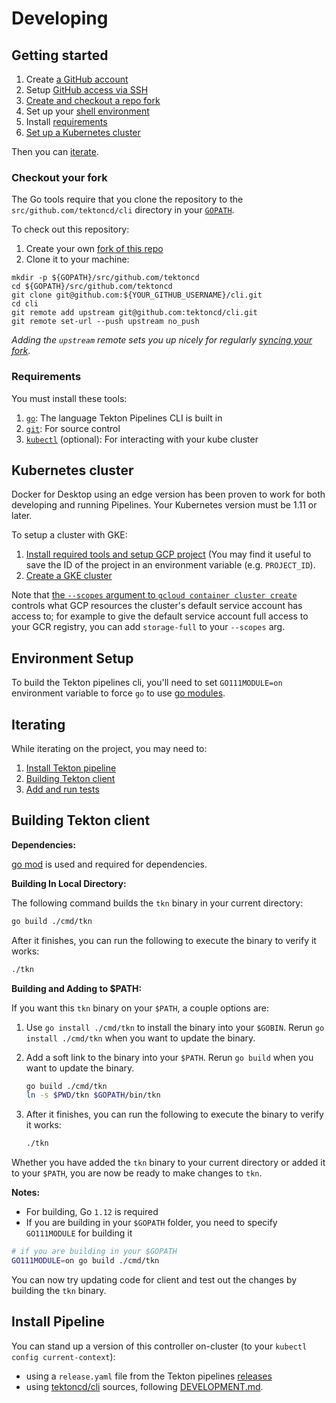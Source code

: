 # Developing

## Getting started

1. Create [a GitHub account](https://github.com/join)
1. Setup
   [GitHub access via SSH](https://help.github.com/articles/connecting-to-github-with-ssh/)
1. [Create and checkout a repo fork](#checkout-your-fork)
1. Set up your [shell environment](#environment-setup)
1. Install [requirements](#requirements)
1. [Set up a Kubernetes cluster](#kubernetes-cluster)

Then you can [iterate](#iterating).

### Checkout your fork

The Go tools require that you clone the repository to the
`src/github.com/tektoncd/cli` directory in your
[`GOPATH`](https://github.com/golang/go/wiki/SettingGOPATH).

To check out this repository:

1. Create your own
   [fork of this repo](https://help.github.com/articles/fork-a-repo/)
1. Clone it to your machine:

```shell
mkdir -p ${GOPATH}/src/github.com/tektoncd
cd ${GOPATH}/src/github.com/tektoncd
git clone git@github.com:${YOUR_GITHUB_USERNAME}/cli.git
cd cli
git remote add upstream git@github.com:tektoncd/cli.git
git remote set-url --push upstream no_push
```

_Adding the `upstream` remote sets you up nicely for regularly
[syncing your fork](https://help.github.com/articles/syncing-a-fork/)._

### Requirements

You must install these tools:

1. [`go`](https://golang.org/doc/install): The language Tekton
   Pipelines CLI is built in
1. [`git`](https://help.github.com/articles/set-up-git/): For source control
1. [`kubectl`](https://kubernetes.io/docs/tasks/tools/install-kubectl/)
   (optional): For interacting with your kube cluster

## Kubernetes cluster

Docker for Desktop using an edge version has been proven to work for both
developing and running Pipelines. Your Kubernetes version must be 1.11 or later.

To setup a cluster with GKE:

1. [Install required tools and setup GCP project](https://github.com/knative/docs/blob/master/docs/install/Knative-with-GKE.md#before-you-begin)
   (You may find it useful to save the ID of the project in an environment
   variable (e.g. `PROJECT_ID`).
1. [Create a GKE cluster](https://github.com/knative/docs/blob/master/docs/install/Knative-with-GKE.md#creating-a-kubernetes-cluster)

Note that
[the `--scopes` argument to `gcloud container cluster create`](https://cloud.google.com/sdk/gcloud/reference/container/clusters/create#--scopes)
controls what GCP resources the cluster's default service account has access to;
for example to give the default service account full access to your GCR
registry, you can add `storage-full` to your `--scopes` arg.

## Environment Setup

To build the Tekton pipelines cli, you'll need to set `GO111MODULE=on`
environment variable to force `go` to use [go
modules](https://github.com/golang/go/wiki/Modules#quick-start).

## Iterating

While iterating on the project, you may need to:

1. [Install Tekton pipeline](#install-pipeline)
2. [Building Tekton client](#building-tekton-client)
1. [Add and run tests](./test/README.md#tests)

## Building Tekton client

**Dependencies:**

[go mod](https://github.com/golang/go/wiki/Modules#quick-start) is used and required for dependencies.

**Building In Local Directory:**

The following command builds the `tkn` binary in your current directory:

```sh
go build ./cmd/tkn
```

After it finishes, you can run the following to execute the binary to
verify it works:

```sh
./tkn
```

**Building and Adding to $PATH:**

If you want this `tkn` binary on your `$PATH`, a couple options are:


1. Use `go install ./cmd/tkn` to install the binary into your `$GOBIN`. Rerun
`go install ./cmd/tkn` when you want to update the binary.

2. Add a soft link to the binary into your `$PATH`. Rerun `go build` when
   you want to update the binary.

   ```bash
   go build ./cmd/tkn
   ln -s $PWD/tkn $GOPATH/bin/tkn
   ```
3. After it finishes, you can run the following to execute the binary to verify it works:

   ```sh
   ./tkn
   ```

Whether you have added the `tkn` binary to your current directory or added it to
your `$PATH`, you are now be ready to make changes to `tkn`.

**Notes:**

- For building, Go `1.12` is required
- If you are building in your `$GOPATH` folder, you need to specify `GO111MODULE` for building it

```sh
# if you are building in your $GOPATH
GO111MODULE=on go build ./cmd/tkn
```

You can now try updating code for client and test out the changes by building the `tkn` binary.


## Install Pipeline

You can stand up a version of this controller on-cluster (to your
`kubectl config current-context`):

- using a `release.yaml` file from the Tekton pipelines
  [releases](https://github.com/tektoncd/pipeline/releases)
- using [tektoncd/cli](https://github.com/tektoncd/cli)
  sources, following
  [DEVELOPMENT.md](https://github.com/tektoncd/cli/blob/master/DEVELOPMENT.md).
